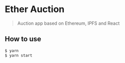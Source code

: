 # Ether Auction

> Auction app based on Ethereum, IPFS and React

## How to use

```sh
$ yarn
$ yarn start
```
